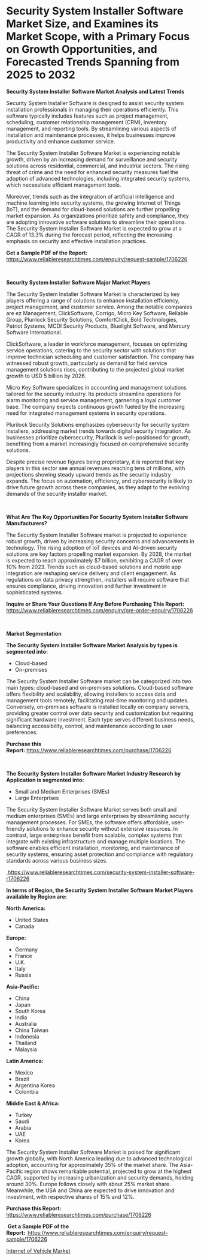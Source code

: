 <p><h1>Security System Installer Software Market Size, and Examines its Market Scope, with a Primary Focus on Growth Opportunities, and Forecasted Trends Spanning from 2025 to 2032</h1></p><p><strong>Security System Installer Software Market Analysis and Latest Trends</strong></p>
<p><p>Security System Installer Software is designed to assist security system installation professionals in managing their operations efficiently. This software typically includes features such as project management, scheduling, customer relationship management (CRM), inventory management, and reporting tools. By streamlining various aspects of installation and maintenance processes, it helps businesses improve productivity and enhance customer service.</p><p>The Security System Installer Software Market is experiencing notable growth, driven by an increasing demand for surveillance and security solutions across residential, commercial, and industrial sectors. The rising threat of crime and the need for enhanced security measures fuel the adoption of advanced technologies, including integrated security systems, which necessitate efficient management tools. </p><p>Moreover, trends such as the integration of artificial intelligence and machine learning into security systems, the growing Internet of Things (IoT), and the demand for cloud-based solutions are further propelling market expansion. As organizations prioritize safety and compliance, they are adopting innovative software solutions to streamline their operations. The Security System Installer Software Market is expected to grow at a CAGR of 13.3% during the forecast period, reflecting the increasing emphasis on security and effective installation practices.</p></p>
<p><strong>Get a Sample PDF of the Report:&nbsp;</strong> <a href="https://www.reliableresearchtimes.com/enquiry/request-sample/1706226?utm_campaign=3212&utm_medium=2&utm_source=Github&utm_content=ia&utm_term=09032025&utm_id=security-system-installer-software">https://www.reliableresearchtimes.com/enquiry/request-sample/1706226</a></p>
<p>&nbsp;</p>
<p><strong>Security System Installer Software Major Market Players</strong></p>
<p><p>The Security System Installer Software Market is characterized by key players offering a range of solutions to enhance installation efficiency, project management, and customer service. Among the notable companies are ez Management, ClickSoftware, Corrigo, Micro Key Software, Reliable Group, Plurilock Security Solutions, ComfortClick, Bold Technologies, Patriot Systems, MCDI Security Products, Bluelight Software, and Mercury Software International.</p><p>ClickSoftware, a leader in workforce management, focuses on optimizing service operations, catering to the security sector with solutions that improve technician scheduling and customer satisfaction. The company has witnessed robust growth, particularly as demand for field service management solutions rises, contributing to the projected global market growth to USD 5 billion by 2026.</p><p>Micro Key Software specializes in accounting and management solutions tailored for the security industry. Its products streamline operations for alarm monitoring and service management, garnering a loyal customer base. The company expects continuous growth fueled by the increasing need for integrated management systems in security operations.</p><p>Plurilock Security Solutions emphasizes cybersecurity for security system installers, addressing market trends towards digital security integration. As businesses prioritize cybersecurity, Plurilock is well-positioned for growth, benefiting from a market increasingly focused on comprehensive security solutions.</p><p>Despite precise revenue figures being proprietary, it is reported that key players in this sector see annual revenues reaching tens of millions, with projections showing steady upward trends as the security industry expands. The focus on automation, efficiency, and cybersecurity is likely to drive future growth across these companies, as they adapt to the evolving demands of the security installer market.</p></p>
<p>&nbsp;</p>
<p><strong>What Are The Key Opportunities For Security System Installer Software Manufacturers?</strong></p>
<p><p>The Security System Installer Software market is projected to experience robust growth, driven by increasing security concerns and advancements in technology. The rising adoption of IoT devices and AI-driven security solutions are key factors propelling market expansion. By 2028, the market is expected to reach approximately $7 billion, exhibiting a CAGR of over 10% from 2023. Trends such as cloud-based solutions and mobile app integration are reshaping service delivery and client engagement. As regulations on data privacy strengthen, installers will require software that ensures compliance, driving innovation and further investment in sophisticated systems.</p></p>
<p><strong>Inquire or Share Your Questions If Any Before Purchasing This Report:</strong> <a href="https://www.reliableresearchtimes.com/enquiry/pre-order-enquiry/1706226?utm_campaign=3212&utm_medium=2&utm_source=Github&utm_content=ia&utm_term=09032025&utm_id=security-system-installer-software">https://www.reliableresearchtimes.com/enquiry/pre-order-enquiry/1706226</a></p>
<p>&nbsp;</p>
<p><strong>Market Segmentation</strong></p>
<p><strong>The Security System Installer Software Market Analysis by types is segmented into:</strong></p>
<p><ul><li>Cloud-based</li><li>On-premises</li></ul></p>
<p><p>The Security System Installer Software market can be categorized into two main types: cloud-based and on-premises solutions. Cloud-based software offers flexibility and scalability, allowing installers to access data and management tools remotely, facilitating real-time monitoring and updates. Conversely, on-premises software is installed locally on company servers, providing greater control over data security and customization but requiring significant hardware investment. Each type serves different business needs, balancing accessibility, control, and maintenance according to user preferences.</p></p>
<p><strong>Purchase this Report:&nbsp;</strong><a href="https://www.reliableresearchtimes.com/purchase/1706226?utm_campaign=3212&utm_medium=2&utm_source=Github&utm_content=ia&utm_term=09032025&utm_id=security-system-installer-software">https://www.reliableresearchtimes.com/purchase/1706226</a></p>
<p>&nbsp;</p>
<p><strong>The Security System Installer Software Market Industry Research by Application is segmented into:</strong></p>
<p><ul><li>Small and Medium Enterprises (SMEs)</li><li>Large Enterprises</li></ul></p>
<p><p>The Security System Installer Software Market serves both small and medium enterprises (SMEs) and large enterprises by streamlining security management processes. For SMEs, the software offers affordable, user-friendly solutions to enhance security without extensive resources. In contrast, large enterprises benefit from scalable, complex systems that integrate with existing infrastructure and manage multiple locations. The software enables efficient installation, monitoring, and maintenance of security systems, ensuring asset protection and compliance with regulatory standards across various business sizes.</p></p>
<p><a href="https://www.reliableresearchtimes.com/security-system-installer-software-r1706226?utm_campaign=3212&utm_medium=2&utm_source=Github&utm_content=ia&utm_term=09032025&utm_id=security-system-installer-software">&nbsp;https://www.reliableresearchtimes.com/security-system-installer-software-r1706226</a></p>
<p><strong>In terms of Region, the Security System Installer Software Market Players available by Region are:</strong></p>
<p>
    <p> <strong> North America: </strong>
        <ul>
            <li>United States</li>
            <li>Canada</li>
        </ul>
        </p> 
    <p> <strong> Europe: </strong>
        <ul>
            <li>Germany</li>
            <li>France</li>
            <li>U.K.</li>
            <li>Italy</li>
            <li>Russia</li>
        </ul>
        </p> 
    <p> <strong> Asia-Pacific: </strong>
        <ul>
            <li>China</li>
            <li>Japan</li>
            <li>South Korea</li>
            <li>India</li>
            <li>Australia</li>
            <li>China Taiwan</li>
            <li>Indonesia</li>
            <li>Thailand</li>
            <li>Malaysia</li>
        </ul>
        </p> 
    <p> <strong> Latin America: </strong>
        <ul>
            <li>Mexico</li>
            <li>Brazil</li>
            <li>Argentina Korea</li>
            <li>Colombia</li>
        </ul>
        </p> 
    <p> <strong> Middle East & Africa: </strong>
        <ul>
            <li>Turkey</li>
            <li>Saudi</li>
            <li>Arabia</li>
            <li>UAE</li>
            <li>Korea</li>
        </ul>
    </p>
    </p>
<p><p>The Security System Installer Software Market is poised for significant growth globally, with North America leading due to advanced technological adoption, accounting for approximately 35% of the market share. The Asia-Pacific region shows remarkable potential, projected to grow at the highest CAGR, supported by increasing urbanization and security demands, holding around 30%. Europe follows closely with about 25% market share. Meanwhile, the USA and China are expected to drive innovation and investment, with respective shares of 15% and 12%.</p></p>
<p><strong>Purchase this Report: </strong><a href="https://www.reliableresearchtimes.com/purchase/1706226?utm_campaign=3212&utm_medium=2&utm_source=Github&utm_content=ia&utm_term=09032025&utm_id=security-system-installer-software">https://www.reliableresearchtimes.com/purchase/1706226</a></p>
<p>&nbsp;<strong>Get a Sample PDF of the Report:&nbsp;&nbsp;</strong><a href="https://www.reliableresearchtimes.com/enquiry/request-sample/1706226?utm_campaign=3212&utm_medium=2&utm_source=Github&utm_content=ia&utm_term=09032025&utm_id=security-system-installer-software">https://www.reliableresearchtimes.com/enquiry/request-sample/1706226</a></p>
<p><strong></strong></p>
<p><p><a href="https://github.com/anggigpps/Market-Research-Report-List-1/blob/main/internet-of-vehicle-market.md?utm_campaign=3212&utm_medium=2&utm_source=Github&utm_content=ia&utm_term=09032025&utm_id=security-system-installer-software">Internet of Vehicle Market</a></p></p>